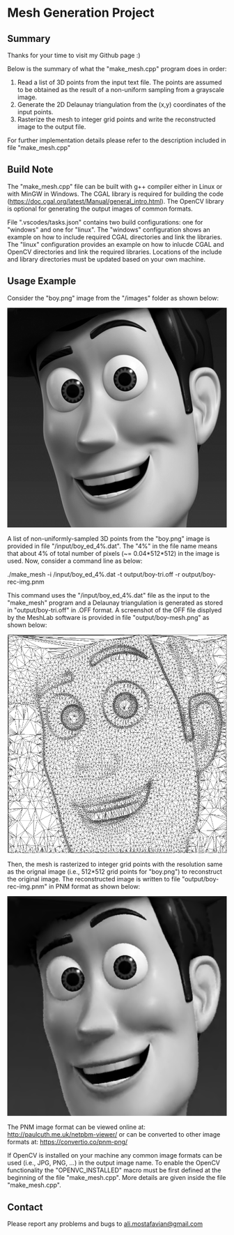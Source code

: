 # Mesh Generation Project
## Summary ##
Thanks for your time to visit my Github page :)

Below is the summary of what the "make_mesh.cpp" program does in order:
1. Read a list of 3D points from the input text file. The points are assumed to be obtained as the result of a non-uniform sampling from a grayscale image. 
2. Generate the 2D Delaunay triangulation from the (x,y) coordinates of the input points.
3. Rasterize the mesh to integer grid points and write the reconstructed image to the output file.

For further implementation details please refer to the description included in file "make_mesh.cpp"

## Build Note ##
The "make_mesh.cpp" file can be built with g++ compiler either in Linux or with MinGW in Windows. The CGAL library is required for building the code (https://doc.cgal.org/latest/Manual/general_intro.html). The OpenCV library is optional for generating the output images of common formats. 

File ".vscodes/tasks.json" contains two build configurations: one for "windows" and one for "linux". The "windows" configuration shows an example on how to include required CGAL directories and link the libraries. The "linux" configuration provides an example on how to inlucde CGAL and OpenCV directories and link the required libraries. Locations of the include and library directories must be updated based on your own machine.

## Usage Example ##
Consider the "boy.png" image from the "/images" folder as shown below: 

<img src="images/boy.png">

A list of non-uniformly-sampled 3D points from the "boy.png" image is provided in file "/input/boy_ed_4%.dat". The "4%" in the file name means that about 4% of total number of pixels (~= 0.04\*512\*512) in the image is used. Now, consider a command line as below:

./make_mesh -i /input/boy_ed_4%.dat -t output/boy-tri.off -r output/boy-rec-img.pnm

This command uses the "/input/boy_ed_4%.dat" file as the input to the "make_mesh" program and a Delaunay triangulation is generated as stored in "output/boy-tri.off" in .OFF format. A screenshot of the OFF file displyed by the MeshLab software is provided in file "output/boy-mesh.png" as shown below:

<img src="output/boy-mesh.png" width="512">

Then, the mesh is rasterized to integer grid points with the resolution same as the orignal image (i.e., 512\*512 grid points for "boy.png") to reconstruct the original image. The reconstructed image is written to file "output/boy-rec-img.pnm" in PNM format as shown below:

<img src="output/boy-rec-img.png">

The PNM image format can be viewed online at: http://paulcuth.me.uk/netpbm-viewer/ or can be converted to other image formats at: https://convertio.co/pnm-png/

If OpenCV is installed on your machine any common image formats can be used (i.e., JPG, PNG, ...) in the output image name. To enable the OpenCV functionality the "OPENVC_INSTALLED" macro must be first defined at the beginning of the file "make_mesh.cpp". More details are given inside the file "make_mesh.cpp".

## Contact ##
Please report any problems and bugs to ali.mostafavian@gmail.com
